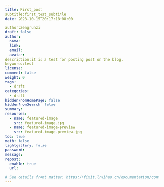 ```yaml
---
title: First_post
subtitle:first_test_subtitle
date: 2023-10-15T20:17:18+08:00

author:zengrunzi
draft: false
author:
  name:
  link:
  email:
  avatar:
description:it is a test for posting post on the blog.
keywords:test
license:
comment: false
weight: 0
tags:
  - draft
categories:
  - draft
hiddenFromHomePage: false
hiddenFromSearch: false
summary:
resources:
  - name: featured-image
    src: featured-image.jpg
  - name: featured-image-preview
    src: featured-image-preview.jpg
toc: true
math: false
lightgallery: false
password:
message:
repost:
  enable: true
  url:

# See details front matter: https://fixit.lruihao.cn/documentation/content-management/introduction/#front-matter
---
```


<!--more-->
